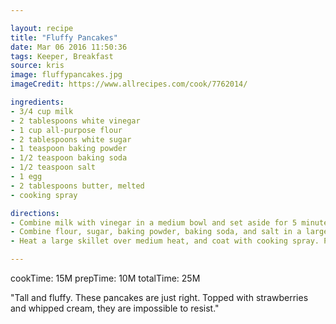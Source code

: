 ```yaml
---

layout: recipe
title: "Fluffy Pancakes"
date: Mar 06 2016 11:50:36
tags: Keeper, Breakfast
source: kris
image: fluffypancakes.jpg
imageCredit: https://www.allrecipes.com/cook/7762014/

ingredients:
- 3/4 cup milk
- 2 tablespoons white vinegar
- 1 cup all-purpose flour
- 2 tablespoons white sugar
- 1 teaspoon baking powder
- 1/2 teaspoon baking soda
- 1/2 teaspoon salt
- 1 egg
- 2 tablespoons butter, melted
- cooking spray

directions:
- Combine milk with vinegar in a medium bowl and set aside for 5 minutes to "sour".
- Combine flour, sugar, baking powder, baking soda, and salt in a large mixing bowl. Whisk egg and butter into "soured" milk. Pour the flour mixture into the wet ingredients and whisk until lumps are gone.
- Heat a large skillet over medium heat, and coat with cooking spray. Pour 1/4 cupfuls of batter onto the skillet, and cook until bubbles appear on the surface. Flip with a spatula, and cook until browned on the other side.

---
```


cookTime: 15M
prepTime: 10M
totalTime: 25M

"Tall and fluffy. These pancakes are just right. Topped with strawberries and whipped cream, they are impossible to resist."
